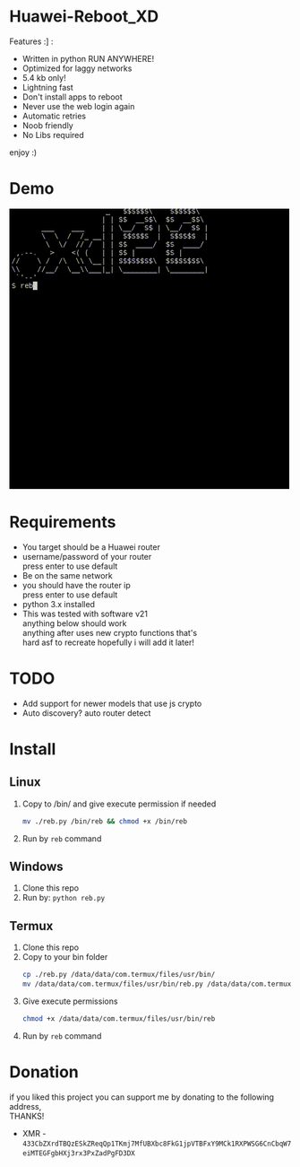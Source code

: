 # Huawei-Reboot_XD

Features :] :

 - Written in python RUN ANYWHERE!
 - Optimized for laggy networks
 - 5.4 kb only!
 - Lightning fast 
 - Don't install apps to reboot
 - Never use the web login again
 - Automatic retries
 - Noob friendly
 - No Libs required

enjoy :)

# Demo

<img src="./demo.gif" alt="demo"/>

# Requirements

 - You target should be a Huawei router
 - username/password of your router  
   press enter to use default
 - Be on the same network  
 - you should have the router ip  
   press enter to use default
 - python 3.x installed
 - This was tested with software v21  
   anything below should work  
   anything after uses new crypto functions that's  
   hard asf to recreate hopefully i will add it later!

# TODO

 - Add support for newer models that use js crypto
 - Auto discovery? auto router detect

# Install

## Linux
1. Copy to /bin/ and give  execute permission if needed  
   ```bash
   mv ./reb.py /bin/reb && chmod +x /bin/reb
   ```
2. Run by `reb` command

## Windows
1. Clone this repo
2. Run by: `python reb.py`

## Termux
1. Clone this repo
2. Copy to your bin folder  
   ```bash
   cp ./reb.py /data/data/com.termux/files/usr/bin/
   mv /data/data/com.termux/files/usr/bin/reb.py /data/data/com.termux/files/usr/bin/reb
   ```
3. Give execute permissions
   ```bash
   chmod +x /data/data/com.termux/files/usr/bin/reb
   ```
4. Run by `reb` command

# Donation
if you liked this project you can support me by donating to the following address,  
THANKS!
 - XMR - `433CbZXrdTBQzESkZReqQp1TKmj7MfUBXbc8FkG1jpVTBFxY9MCk1RXPWSG6CnCbqW7eiMTEGFgbHXj3rx3PxZadPgFD3DX`
